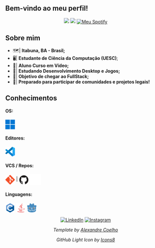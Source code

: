 ## Bem-vindo ao meu perfil!

<div align="center">

<picture>
  <source
    srcset="https://github-readme-stats.vercel.app/api?username=ythmxz&locale=pt-br&rank_icon=default&show_icons=true&custom_title=Minhas+Estatísticas&hide_border=true&number_format=short&count_private=true&theme=github_dark"
    media="(prefers-color-scheme: dark)"
  />
  <source
    srcset="https://github-readme-stats.vercel.app/api?username=ythmxz&locale=pt-br&rank_icon=github&show_icons=true&custom_title=Minhas+Estatísticas&hide_border=true&number_format=short&count_private=true&theme=github_light"
    media="(prefers-color-scheme: light)"
  />
  <source
    srcset="https://github-readme-stats.vercel.app/api?username=ythmxz&locale=pt-br&rank_icon=github&show_icons=true&custom_title=Minhas+Estatísticas&hide_border=true&number_format=short&count_private=true&theme=transparent"
    media="(prefers-color-scheme: no-preference)"
  />
  <img height=160 src="https://github-readme-stats.vercel.app/api?username=ythmxz&locale=pt-br&rank_icon=github&show_icons=true&custom_title=Minhas+Estatísticas&hide_border=true&number_format=short&count_private=true" />
</picture>

<picture>
  <source
    srcset="https://github-readme-stats.vercel.app/api/top-langs/?username=ythmxz&layout=compact&langs_count=6&hide=cmake&custom_title=Linguagens+Utilizadas&hide_border=true&count_private=true&theme=github_dark"
    media="(prefers-color-scheme: dark)"
  />
  <source
    srcset="https://github-readme-stats.vercel.app/api/top-langs/?username=ythmxz&layout=compact&langs_count=6&hide=cmake&custom_title=Linguagens+Utilizadas&hide_border=true&count_private=true&theme=github_light"
    media="(prefers-color-scheme: light)"
  />
  <source
    srcset="https://github-readme-stats.vercel.app/api/top-langs/?username=ythmxz&layout=compact&langs_count=6&hide=cmake&custom_title=Linguagens+Utilizadas&hide_border=true&count_private=true&theme=transparent"
    media="(prefers-color-scheme: no-preference)"
  />
  <img height=160 src="https://github-readme-stats.vercel.app/api/top-langs/?username=ythmxz&layout=compact&langs_count=6&hide=cmake&custom_title=Linguagens+Utilizadas&hide_border=true&count_private=true" />
</picture>

<a href="https://open.spotify.com/user/31uhfc6wcof7lysi5ozge32mmxnq?si=ba8375aa68874071">
  <img align="center" height=160 src="https://data-card-for-spotify.herokuapp.com/api/card?user_id=31uhfc6wcof7lysi5ozge32mmxnq&hide_title=true&hide_recents=true&hide_top_tracks=true&hide_top_artists=true&limit=3" alt="Meu Spotify">

</a>

</div>

## Sobre mim

- 🗺️| **Itabuna, BA - Brasil;**
- 🖥️| **Estudante de Ciência da Computação (UESC)**;
- 💾| **Aluno Curso em Vídeo;**
- 📖| **Estudando Desenvolvimento Desktop e Jogos;**
- 🎯| **Objetivo de chegar ao FullStack;**
- 📌| **Preparado para participar de comunidades e projetos legais!**

## Conhecimentos

#### OS:

<a href="https://www.microsoft.com/windows"><img align="center" alt="Windows" height="30" width="30" title="Windows" src="https://raw.githubusercontent.com/devicons/devicon/master/icons/windows11/windows11-original.svg"></a>

#### Editores:

<a href="https://code.visualstudio.com/"><img align="center" alt="VS Code" height="30" width="30" title="VS Code" src="https://raw.githubusercontent.com/devicons/devicon/master/icons/vscode/vscode-original.svg"></a>

#### VCS / Repos:

<a href="https://git-scm.com/"><img align="center" alt="Git" height="30" width="30" title="Git" src="https://raw.githubusercontent.com/devicons/devicon/master/icons/git/git-original.svg"></a> | <img align="center" alt="github" height="30" width="30" title="GitHub" src="https://raw.githubusercontent.com/devicons/devicon/master/icons/github/github-original.svg#gh-light-mode-only"> <img align="center" alt="github" height="35" width="35" title="GitHub" src="https://raw.githubusercontent.com/ythmxz/ythmxz/main/github-light-icon.svg#gh-dark-mode-only">

#### Linguagens:

<a href="https://wikipedia.org/wiki/C_(programming_language)"><img align="center" alt="C" height="30" width="30" title="C" src="https://raw.githubusercontent.com/devicons/devicon/master/icons/c/c-original.svg"></a> <a href="https://www.java.com/"><img align="center" alt="Java" height="30" width="30" title="Java" src="https://raw.githubusercontent.com/devicons/devicon/ca28c779441053191ff11710fe24a9e6c23690d6/icons/java/java-plain.svg"></a> <a href="https://godotengine.org/"><img align="center" alt="GDScript" height="30" width="30" title="Godot" src="https://raw.githubusercontent.com/devicons/devicon/master/icons/godot/godot-original.svg"></a>

<div align="center"> 

<a href="https://linkedin.com/in/ythmxz/" target="_blank"><img height=25 width=100 src="https://img.shields.io/badge/-LinkedIn-%230077B5?style=for-the-badge&logo=linkedin&logoColor=white" alt="LinkedIn"></a>
<a href="https://instagram.com/ythmxz/" target="_blank"><img height=25 width=100 src="https://img.shields.io/badge/-Instagram-%23E4405F?style=for-the-badge&logo=instagram&logoColor=white" alt="Instagram"></a>

_Template by [Alexandre Coelho](https://github.com/coelhoalexandre/)_

_GitHub Light Icon by [Icons8](https://icons8.com)_
